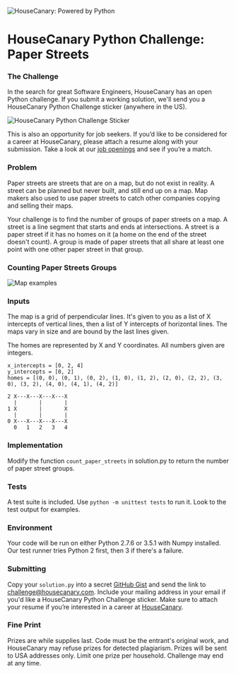 ![HouseCanary: Powered by Python](https://i.imgsafe.org/79930d4.jpg)

# HouseCanary Python Challenge: Paper Streets
### The Challenge
In the search for great Software Engineers, HouseCanary has an open Python challenge. If you submit a working solution, we'll send you a HouseCanary Python Challenge sticker (anywhere in the US).

![HouseCanary Python Challenge Sticker](http://i.imgur.com/wFHYD13.png?1)

This is also an opportunity for job seekers. If you’d like to be considered for a career at HouseCanary, please attach a resume along with your submission. Take a look at our [job openings](http://housecanary.com/careers) and see if you’re a match.


### Problem
Paper streets are streets that are on a map, but do not exist in reality. A street can be planned but never built, and still end up on a map. Map makers also used to use paper streets to catch other companies copying and selling their maps.

Your challenge is to find the number of groups of paper streets on a map. A street is a line segment that starts and ends at intersections. A street is a paper street if it has no homes on it (a home on the end of the street doesn't count). A group is made of paper streets that all share at least one point with one other paper street in that group. 


      
### Counting Paper Streets Groups

![Map examples](map_examples.jpg)


### Inputs

The map is a grid of perpendicular lines. It's given to you as a list of X intercepts of vertical lines, then a list of Y intercepts of horizontal lines. The maps vary in size and are bound by the last lines given.

The homes are represented by X and Y coordinates. All numbers given are integers.

    x_intercepts = [0, 2, 4]
    y_intercepts = [0, 2]
    homes = [(0, 0), (0, 1), (0, 2), (1, 0), (1, 2), (2, 0), (2, 2), (3, 0), (3, 2), (4, 0), (4, 1), (4, 2)]

    2 X---X---X---X---X
      |       |       |
    1 X       |       X
      |       |       |
    0 X---X---X---X---X
      0   1   2   3   4

### Implementation
Modify the function `count_paper_streets` in solution.py to return the number of paper street groups.

### Tests
A test suite is included. Use `python -m unittest tests` to run it. Look to the test output for examples.

### Environment
Your code will be run on either Python 2.7.6 or 3.5.1 with Numpy installed. Our test runner tries Python 2 first, then 3 if there's a failure.

### Submitting
Copy your `solution.py` into a secret [GitHub Gist](https://gist.github.com/) and send the link to challenge@housecanary.com. Include your mailing address in your email if you'd like a HouseCanary Python Challenge sticker. Make sure to attach your resume if you’re interested in a career at [HouseCanary](http://housecanary.com/careers).

### Fine Print
Prizes are while supplies last. Code must be the entrant's original work, and HouseCanary may refuse prizes for detected plagiarism. Prizes will be sent to USA addresses only. Limit one prize per household. Challenge may end at any time.
